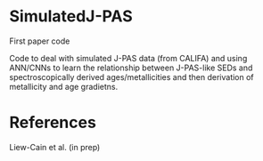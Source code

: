 # SimulatedJ-PAS
First paper code

Code to deal with simulated J-PAS data (from CALIFA) and using ANN/CNNs to learn the relationship between J-PAS-like SEDs and spectroscopically derived ages/metallicities and then derivation of metallicity and age gradietns. 

# References

Liew-Cain et al. (in prep)
